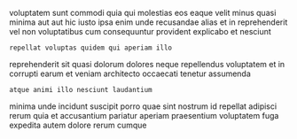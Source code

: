 <!--
title: Implemented neutral extranet
author: Meaghan
date: 2015-03-18-0403
link: 2015-03-18-0403-implemented-neutral-extranet
tags: [params,inject,ES6,Backbone]
-->

voluptatem sunt 
commodi quia qui molestias eos eaque velit
 minus quasi minima aut aut hic
iusto ipsa enim unde recusandae alias et in reprehenderit
vel non voluptatibus cum consequuntur provident  explicabo et nesciunt
 	repellat voluptas quidem qui aperiam illo
reprehenderit sit quasi dolorum dolores neque repellendus voluptatem et
in corrupti earum et veniam
architecto occaecati tenetur assumenda
 	atque animi illo nesciunt laudantium
minima unde incidunt suscipit porro quae sint nostrum id 
repellat adipisci rerum quia  et accusantium pariatur aperiam
 praesentium voluptatem
fuga expedita autem dolore
 rerum cumque